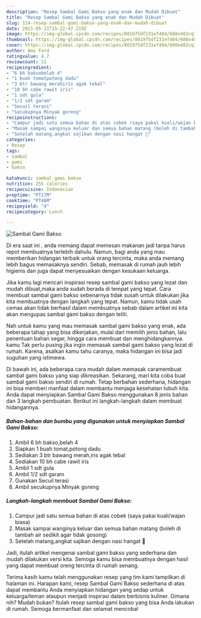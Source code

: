 ```yaml
---
description: "Resep Sambal Gami Bakso yang enak dan Mudah Dibuat"
title: "Resep Sambal Gami Bakso yang enak dan Mudah Dibuat"
slug: 114-resep-sambal-gami-bakso-yang-enak-dan-mudah-dibuat
date: 2021-05-11T15:22:47.219Z
image: https://img-global.cpcdn.com/recipes/881975df231ef484/680x482cq70/sambal-gami-bakso-foto-resep-utama.jpg
thumbnail: https://img-global.cpcdn.com/recipes/881975df231ef484/680x482cq70/sambal-gami-bakso-foto-resep-utama.jpg
cover: https://img-global.cpcdn.com/recipes/881975df231ef484/680x482cq70/sambal-gami-bakso-foto-resep-utama.jpg
author: Amy Ford
ratingvalue: 4.7
reviewcount: 11
recipeingredient:
- "6 bh baksobelah 4"
- "1 buah tomatpotong dadu"
- "3 btr bawang merahiris agak tebal"
- "10 bh cabe rawit iris"
- "1 sdt gula"
- "1/2 sdt garam"
- "Secuil terasi"
- "secukupnya Minyak goreng"
recipeinstructions:
- "Campur jadi satu semua bahan di atas cobek (saya pakai kuali/wajan biasa)"
- "Masak sampai wanginya keluar dan semua bahan matang (boleh di tambah air sedikit agar tidak gosong)"
- "Setelah matang,angkat sajikan dengan nasi hangat 🤤"
categories:
- Resep
tags:
- sambal
- gami
- bakso

katakunci: sambal gami bakso 
nutrition: 255 calories
recipecuisine: Indonesian
preptime: "PT17M"
cooktime: "PT46M"
recipeyield: "4"
recipecategory: Lunch

---
```



![Sambal Gami Bakso](https://img-global.cpcdn.com/recipes/881975df231ef484/680x482cq70/sambal-gami-bakso-foto-resep-utama.jpg)

Di era  saat ini , anda memang dapat memesan makanan jadi tanpa harus repot membuatnya terlebih dahulu. Namun, bagi anda yang mau memberikan hidangan terbaik untuk orang tercinta, maka anda memang lebih bagus memasaknya sendiri. Sebab, memasak di rumah jauh lebih higienis dan juga dapat menyesuaikan dengan kesukaan keluarga.

Jika kamu lagi mencari inspirasi resep sambal gami bakso yang lezat dan mudah dibuat,maka anda sudah berada di tempat yang tepat. Cara membuat sambal gami bakso  sebenarnya tidak susah untuk dilakukan jika kita membuatnya dengan langkah yang tepat. Namun, kamu tidak usah cemas akan tidak berhasil dalam membuatnya 
sebab dalam artikel ini kita akan mengupas sambal gami bakso dengan teliti.  



Nah untuk kamu yang mau memasak sambal gami bakso yang enak, ada beberapa tahap yang bisa dikerjakan, mulai dari memilih jenis bahan, lalu penentuan bahan segar, hingga cara membuat dan menghidangkannya. kamu Tak perlu pusing jika ingin memasak sambal gami bakso yang lezat di rumah. Karena, asalkan kamu  tahu caranya, maka hidangan ini bisa jadi suguhan yang istimewa.

Di bawah ini, ada beberapa cara mudah dalam memasak caramembuat sambal gami bakso yang siap dikreasikan. Sekarang, mari kita coba buat sambal gami bakso sendiri di rumah. Tetap berbahan sederhana, hidangan ini bisa memberi manfaat dalam membantu menjaga kesehatan tubuh kita. Anda dapat menyiapkan Sambal Gami Bakso menggunakan 8 jenis bahan dan 3 langkah pembuatan. Berikut ini langkah-langkah dalam membuat hidangannya.

<!--inarticleads1-->

##### Bahan-bahan dan bumbu yang digunakan untuk menyiapkan Sambal Gami Bakso:

1. Ambil 6 bh bakso,belah 4
1. Siapkan 1 buah tomat,potong dadu
1. Sediakan 3 btr bawang merah,iris agak tebal
1. Sediakan 10 bh cabe rawit iris
1. Ambil 1 sdt gula
1. Ambil 1/2 sdt garam
1. Gunakan Secuil terasi
1. Ambil secukupnya Minyak goreng




<!--inarticleads2-->

##### Langkah-langkah membuat Sambal Gami Bakso:

1. Campur jadi satu semua bahan di atas cobek (saya pakai kuali/wajan biasa)
1. Masak sampai wanginya keluar dan semua bahan matang (boleh di tambah air sedikit agar tidak gosong)
1. Setelah matang,angkat sajikan dengan nasi hangat 🤤




Jadi, itulah artikel mengenai  sambal gami bakso  yang sederhana dan mudah dilakukan versi kita. Semoga kamu bisa membuatnya dengan hasil yang dapat membuat oreng tercinta di rumah senang. 

Terima kasih kamu telah menggunakan resep yang tim kami tampilkan di halaman ini. Harapan kami, resep  Sambal Gami Bakso sederhana di atas dapat membantu Anda menyiapkan hidangan yang sedap untuk keluarga/teman ataupun menjadi inspirasi dalam berbisnis kuliner. Gimana nih? Mudah bukan? Itulah resep sambal gami bakso yang bisa Anda lakukan di rumah. Semoga bermanfaat dan selamat mencoba!

